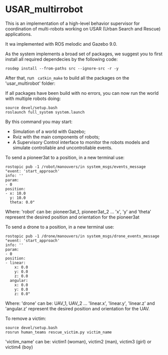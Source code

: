 # USAR_multirrobot
This is an implementation of a high-level behavior supervisor for coordination of multi-robots working on USAR (Urban Search and Rescue) applications.

It wa implemented with ROS melodic and Gazebo 9.0.

As the system implements a broad set of packages, we suggest you to first install all required dependecies by the following code:
```
rosdep install --from-paths src --ignore-src -r -y
```

After that, run ``` catkin_make``` to build all the packages on the 'usar_multirobot' folder:

If all packages have been build with no errors, you can now run the world with multiple robots doing:
```
source devel/setup.bash
roslaunch full_system system.launch
```

By this command you may start:
 - Simulation of a world with Gazebo;
 - Rviz with the main components of robots;
 - A Supervisory Control interface to monitor the robots models and simulate controllable and uncontrollable events.



To send a pioneer3at to a position, in a new terminal use:

```
rostopic pub -1 /robot/manouvers/in system_msgs/events_message 
"event: 'start_approach'
info: ''
param:
- 0
position:
- x: 10.0
  y: 10.0
  theta: 0.0" 
```
Where:
'robot' can be:  pioneer3at_1, pioneer3at_2 ...
'x', 'y' and 'theta' represent the desired position and orientation for the pioneer3at



To send a drone to a position, in a new terminal use:

```
rostopic pub -1 /drone/manouvers/in system_msgs/drone_events_message 
"event: 'start_approach'
info: ''
param:
- 0
position:
- linear:
    x: 0.0
    y: 0.0
    z: 0.0
  angular:
    x: 0.0
    y: 0.0
    z: 0.0"
```
Where:
'drone' can be:  UAV_1, UAV_2 ...
'linear.x', 'linear.y', 'linear.z' and 'angular.z' represent the desired position and orientation for the UAV.


To remove a victim:
```
source devel/setup.bash
rosrun human_teams rescue_victim.py victim_name
```
'victim_name' can be: victim1 (woman), victim2 (man), victim3 (girl) or victim4 (boy)
